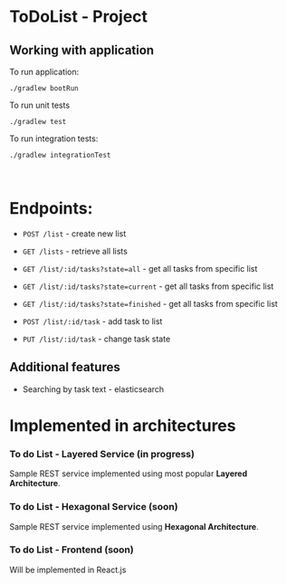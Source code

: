 # ToDoList - Project

## Working with application

To run application:
```
./gradlew bootRun
```
To run unit tests
```
./gradlew test
```
To run integration tests:
```
./gradlew integrationTest
```

<br>

# Endpoints:

* `POST /list` - create new list
* `GET /lists` - retrieve all lists

* `GET /list/:id/tasks?state=all` - get all tasks from specific list
* `GET /list/:id/tasks?state=current` - get all tasks from specific list
* `GET /list/:id/tasks?state=finished` - get all tasks from specific list

* `POST /list/:id/task` - add task to list
* `PUT /list/:id/task` - change task state 

## Additional features
* Searching by task text - elasticsearch

# Implemented in architectures

### To do List - Layered Service (in progress)
Sample REST service implemented using most popular **Layered Architecture**.

### To do List - Hexagonal Service (soon)
Sample REST service implemented using **Hexagonal Architecture**. 

### To do List - Frontend (soon)
Will be implemented in React.js
